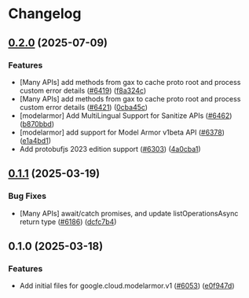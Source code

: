 # Changelog

## [0.2.0](https://github.com/googleapis/google-cloud-node/compare/modelarmor-v0.1.1...modelarmor-v0.2.0) (2025-07-09)


### Features

* [Many APIs] add methods from gax to cache proto root and process custom error details ([#6419](https://github.com/googleapis/google-cloud-node/issues/6419)) ([f8a324c](https://github.com/googleapis/google-cloud-node/commit/f8a324ca5c3bc0f730e4ed67d9407c44f2414936))
* [Many APIs] add methods from gax to cache proto root and process custom error details ([#6421](https://github.com/googleapis/google-cloud-node/issues/6421)) ([0cba45c](https://github.com/googleapis/google-cloud-node/commit/0cba45c3abc98d4f1ffdf75da3610e6e52267737))
* [modelarmor] Add MultiLingual Support for Sanitize APIs ([#6462](https://github.com/googleapis/google-cloud-node/issues/6462)) ([b870bbd](https://github.com/googleapis/google-cloud-node/commit/b870bbd5b811f3e7c521d9acbbed4d4489ff0d02))
* [modelarmor] add support for Model Armor v1beta API ([#6378](https://github.com/googleapis/google-cloud-node/issues/6378)) ([e1a4bd1](https://github.com/googleapis/google-cloud-node/commit/e1a4bd1088c52414ad6e4a7c969ed1c80276e754))
* Add protobufjs 2023 edition support ([#6303](https://github.com/googleapis/google-cloud-node/issues/6303)) ([4a0cba1](https://github.com/googleapis/google-cloud-node/commit/4a0cba1e41a9aeb9c15ad31487ef013c8277cfef))

## [0.1.1](https://github.com/googleapis/google-cloud-node/compare/modelarmor-v0.1.0...modelarmor-v0.1.1) (2025-03-19)


### Bug Fixes

* [Many APIs] await/catch promises, and update listOperationsAsync return type ([#6186](https://github.com/googleapis/google-cloud-node/issues/6186)) ([dcfc7b4](https://github.com/googleapis/google-cloud-node/commit/dcfc7b492a2ac3fb86b93ae1375bac1c5153d049))

## 0.1.0 (2025-03-18)


### Features

* Add initial files for google.cloud.modelarmor.v1 ([#6053](https://github.com/googleapis/google-cloud-node/issues/6053)) ([e0f947d](https://github.com/googleapis/google-cloud-node/commit/e0f947dd9530a957f0664b14489059b68b59592a))
